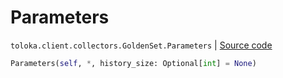 # Parameters
`toloka.client.collectors.GoldenSet.Parameters` | [Source code](https://github.com/Toloka/toloka-kit/blob/v1.1.3/src/client/collectors.py#L359)

```python
Parameters(self, *, history_size: Optional[int] = None)
```


